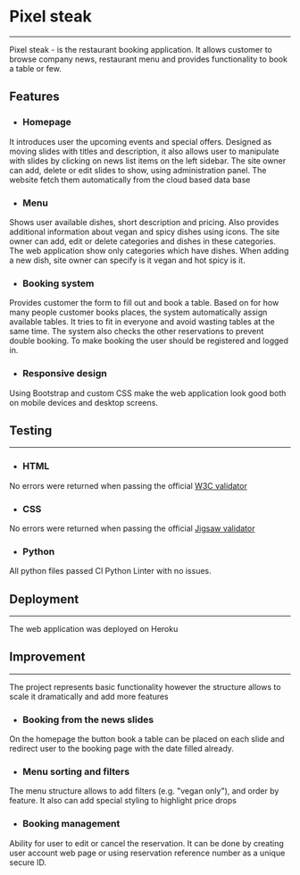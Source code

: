 # Pixel steak
<hr>
Pixel steak - is the restaurant booking application.
It allows customer to browse company news, restaurant menu
and provides functionality to book a table or few.

## Features

- ### Homepage
It introduces user the upcoming events and special offers.
Designed as moving slides with titles and description,
it also allows user to manipulate with slides by clicking on
news list items on the left sidebar.
The site owner can add, delete or edit slides to show,
using administration panel. The website fetch them automatically
from the cloud based data base


- ### Menu
Shows user available dishes, short description and pricing.
Also provides additional information about vegan and spicy
dishes using icons.
The site owner can add, edit or delete categories and dishes
in these categories. The web application show only categories
which have dishes. When adding a new dish, site owner can specify
is it vegan and hot spicy is it.

- ### Booking system
Provides customer the form to fill out and book a table.
Based on for how many people customer books places, the system 
automatically assign available tables. It tries to fit in everyone
and avoid wasting tables at the same time. The system also
checks the other reservations to prevent double booking.
To make booking the user should be registered and logged in.

- ### Responsive design
Using Bootstrap and custom CSS make the web application look good
both on mobile devices and desktop screens.

## Testing

<hr>

- ### HTML
No errors were returned when passing the official
[W3C validator](https://validator.w3.org/nu/?doc=https%3A%2F%2Fpixel-steak-5f7f6955f42e.herokuapp.com%2F)

- ### CSS
No errors were returned when passing the official
[Jigsaw validator](https://jigsaw.w3.org/css-validator/validator?uri=https%3A%2F%2Fpixel-steak-5f7f6955f42e.herokuapp.com%2F&profile=css3svg&usermedium=all&warning=1&vextwarning=&lang=ru)


- ### Python
All python files passed CI Python Linter with no issues.


## Deployment

<hr>

The web application was deployed on Heroku

## Improvement

<hr>
The project represents basic functionality however the structure
allows to scale it dramatically and add more features

- ### Booking from the news slides
On the homepage the button book a table can be placed on each
slide and redirect user to the booking page with the date filled
already. 

- ### Menu sorting and filters
The menu structure allows to add filters (e.g. "vegan only"), and
order by feature. It also can add special styling to highlight 
price drops

- ### Booking management
Ability for user to edit or cancel the reservation. It can be done
by creating user account web page or using reservation
reference number as a unique secure ID.